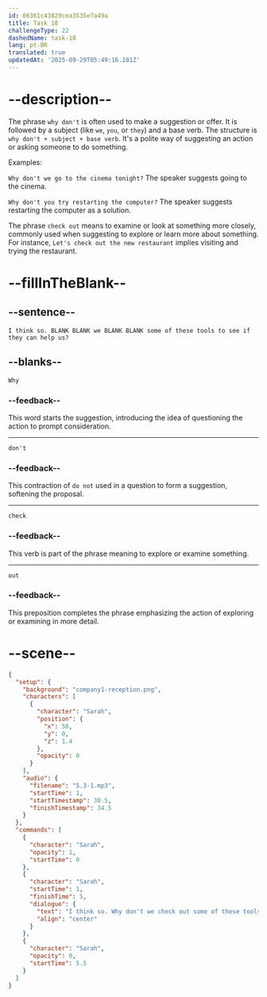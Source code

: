 ```yaml
---
id: 66361c43829cea3535e7a49a
title: Task 18
challengeType: 22
dashedName: task-18
lang: pt-BR
translated: true
updatedAt: '2025-09-29T05:49:16.281Z'
---
```


<!-- (Audio) Sarah: I think so. Why don't we check out some of these tools to see if they can help us? -->

# --description--

The phrase `why don't` is often used to make a suggestion or offer. It is followed by a subject (like `we`, `you`, or `they`) and a base verb. The structure is `why don't + subject + base verb`. It's a polite way of suggesting an action or asking someone to do something.

Examples:

`Why don't we go to the cinema tonight?` The speaker suggests going to the cinema.

`Why don't you try restarting the computer?` The speaker suggests restarting the computer as a solution.

The phrase `check out` means to examine or look at something more closely, commonly used when suggesting to explore or learn more about something. For instance, `Let's check out the new restaurant` implies visiting and trying the restaurant.

# --fillInTheBlank--

## --sentence--

`I think so. BLANK BLANK we BLANK BLANK some of these tools to see if they can help us?`

## --blanks--

`Why`

### --feedback--

This word starts the suggestion, introducing the idea of questioning the action to prompt consideration.

---

`don't`

### --feedback--

This contraction of `do not` used in a question to form a suggestion, softening the proposal.

---

`check`

### --feedback--

This verb is part of the phrase meaning to explore or examine something.

---

`out`

### --feedback--

This preposition completes the phrase emphasizing the action of exploring or examining in more detail.

# --scene--

```json
{
  "setup": {
    "background": "company1-reception.png",
    "characters": [
      {
        "character": "Sarah",
        "position": {
          "x": 50,
          "y": 0,
          "z": 1.4
        },
        "opacity": 0
      }
    ],
    "audio": {
      "filename": "5.3-1.mp3",
      "startTime": 1,
      "startTimestamp": 30.5,
      "finishTimestamp": 34.5
    }
  },
  "commands": [
    {
      "character": "Sarah",
      "opacity": 1,
      "startTime": 0
    },
    {
      "character": "Sarah",
      "startTime": 1,
      "finishTime": 5,
      "dialogue": {
        "text": "I think so. Why don't we check out some of these tools to see if they can help us?",
        "align": "center"
      }
    },
    {
      "character": "Sarah",
      "opacity": 0,
      "startTime": 5.5
    }
  ]
}
```

